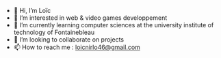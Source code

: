 - 👋 Hi, I’m Loïc
- 👀 I’m interested in web & video games developpement
- 🌱 I’m currently learning computer sciences at the university institute of technology of Fontainebleau
- 💞️ I’m looking to collaborate on projects
- 📫 How to reach me : loicnirlo46@gmail.com

<!---
lolox911/lolox911 is a ✨ special ✨ repository because its `README.md` (this file) appears on your GitHub profile.
You can click the Preview link to take a look at your changes.
--->
